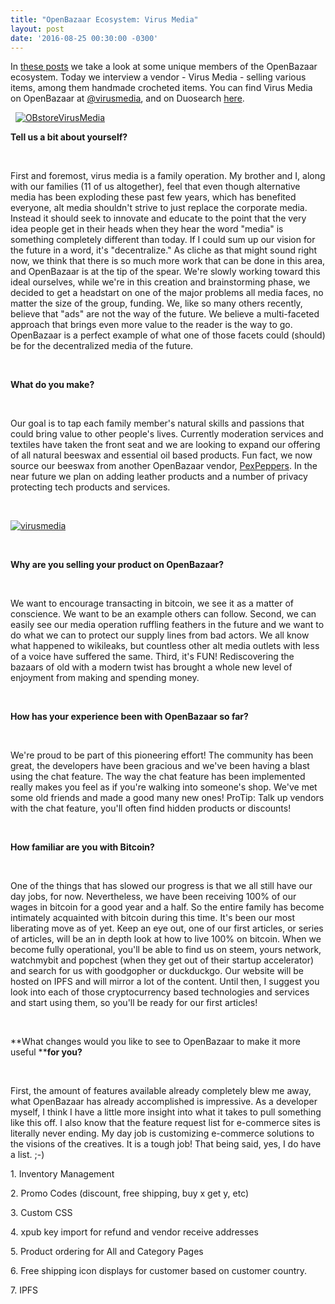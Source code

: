 ```yaml
---
title: "OpenBazaar Ecosystem: Virus Media" 
layout: post
date: '2016-08-25 00:30:00 -0300'
---
```

        
In [these posts](https://blog.openbazaar.org/snapshot-of-the-openbazaar-ecosystem-at-the-beginning/) we take a look at some unique members of the OpenBazaar ecosystem. Today we interview a vendor - Virus Media - selling various items, among them handmade crocheted items. You can find Virus Media on OpenBazaar at [@virusmedia](ob://@virusmedia/store), and on Duosearch [here](https://duosear.ch/@virusmedia).

  [![OBstoreVirusMedia](https://blog.openbazaar.org/wp-content/uploads/2016/07/OBstoreVirusMedia.png)](https://blog.openbazaar.org/wp-content/uploads/2016/07/OBstoreVirusMedia.png)  

**Tell us a bit about yourself?**

 

First and foremost, virus media is a family operation. My brother and I, along with our families (11 of us altogether), feel that even though alternative media has been exploding these past few years, which has benefited everyone, alt media shouldn't strive to just replace the corporate media. Instead it should seek to innovate and educate to the point that the very idea people get in their heads when they hear the word "media" is something completely different than today. If I could sum up our vision for the future in a word, it's "decentralize." As cliche as that might sound right now, we think that there is so much more work that can be done in this area, and OpenBazaar is at the tip of the spear. We're slowly working toward this ideal ourselves, while we're in this creation and brainstorming phase, we decided to get a headstart on one of the major problems all media faces, no matter the size of the group, funding. We, like so many others recently, believe that "ads" are not the way of the future. We believe a multi-faceted approach that brings even more value to the reader is the way to go. OpenBazaar is a perfect example of what one of those facets could (should) be for the decentralized media of the future.

 

**What do you make?**

 

Our goal is to tap each family member's natural skills and passions that could bring value to other people's lives. Currently moderation services and textiles have taken the front seat and we are looking to expand our offering of all natural beeswax and essential oil based products. Fun fact, we now source our beeswax from another OpenBazaar vendor, [PexPeppers](https://duosear.ch/@PexPeppers). In the near future we plan on adding leather products and a number of privacy protecting tech products and services.

 

[![virusmedia](https://blog.openbazaar.org/wp-content/uploads/2016/08/virusmedia.png)](https://blog.openbazaar.org/wp-content/uploads/2016/08/virusmedia.png)

 

**Why are you selling your product on OpenBazaar?**

 

We want to encourage transacting in bitcoin, we see it as a matter of conscience. We want to be an example others can follow. Second, we can easily see our media operation ruffling feathers in the future and we want to do what we can to protect our supply lines from bad actors. We all know what happened to wikileaks, but countless other alt media outlets with less of a voice have suffered the same. Third, it's FUN! Rediscovering the bazaars of old with a modern twist has brought a whole new level of enjoyment from making and spending money.

 

**How has your experience been with OpenBazaar so far?**

 

We're proud to be part of this pioneering effort! The community has been great, the developers have been gracious and we've been having a blast using the chat feature. The way the chat feature has been implemented really makes you feel as if you're walking into someone's shop. We've met some old friends and made a good many new ones! ProTip: Talk up vendors with the chat feature, you'll often find hidden products or discounts!

 

**How familiar are you with Bitcoin?**

 

One of the things that has slowed our progress is that we all still have our day jobs, for now. Nevertheless, we have been receiving 100% of our wages in bitcoin for a good year and a half. So the entire family has become intimately acquainted with bitcoin during this time. It's been our most liberating move as of yet. Keep an eye out, one of our first articles, or series of articles, will be an in depth look at how to live 100% on bitcoin. When we become fully operational, you'll be able to find us on steem, yours network, watchmybit and popchest (when they get out of their startup accelerator) and search for us with goodgopher or duckduckgo. Our website will be hosted on IPFS and will mirror a lot of the content. Until then, I suggest you look into each of those cryptocurrency based technologies and services and start using them, so you'll be ready for our first articles!

 

**What changes would you like to see to OpenBazaar to make it more useful ****for you?**

 

First, the amount of features available already completely blew me away, what OpenBazaar has already accomplished is impressive. As a developer myself, I think I have a little more insight into what it takes to pull something like this off. I also know that the feature request list for e-commerce sites is literally never ending. My day job is customizing e-commerce solutions to the visions of the creatives. It is a tough job! That being said, yes, I do have a list. ;-)

1\. Inventory Management

2\. Promo Codes (discount, free shipping, buy x get y, etc)

3\. Custom CSS

4\. xpub key import for refund and vendor receive addresses

5\. Product ordering for All and Category Pages

6\. Free shipping icon displays for customer based on customer country.

7\. IPFS